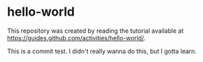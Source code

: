 # hello-world
This repository was created by reading the tutorial available at https://guides.github.com/activities/hello-world/.


This is a commit test. I didn't really wanna do this, but I gotta learn.
